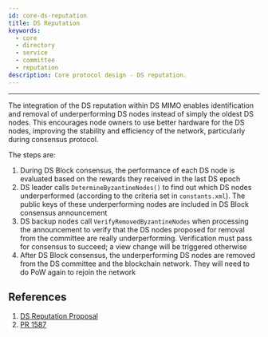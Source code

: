 ```yaml
---
id: core-ds-reputation
title: DS Reputation
keywords:
  - core
  - directory
  - service
  - committee
  - reputation
description: Core protocol design - DS reputation.
---
```


---

The integration of the DS reputation within DS MIMO enables identification and
removal of underperforming DS nodes instead of simply the oldest DS nodes. This
encourages node owners to use better hardware for the DS nodes, improving the
stability and efficiency of the network, particularly during consensus protocol.

The steps are:

1. During DS Block consensus, the performance of each DS node is evaluated based
   on the rewards they received in the last DS epoch
1. DS leader calls `DetermineByzantineNodes()` to find out which DS nodes
   underperformed (according to the criteria set in `constants.xml`). The public
   keys of these underperforming nodes are included in DS Block consensus
   announcement
1. DS backup nodes call `VerifyRemovedByzantineNodes` when processing the
   announcement to verify that the DS nodes proposed for removal from the
   committee are really underperforming. Verification must pass for consensus to
   succeed; a view change will be triggered otherwise
1. After DS Block consensus, the underperforming DS nodes are removed from the
   DS committee and the blockchain network. They will need to do PoW again to
   rejoin the network

## References

1. [DS Reputation Proposal](https://github.com/nnamon/zilliqa-research/blob/master/ds_reputation/proposal.md)
1. [PR 1587](https://github.com/Zilliqa/Zilliqa/pull/1587)

